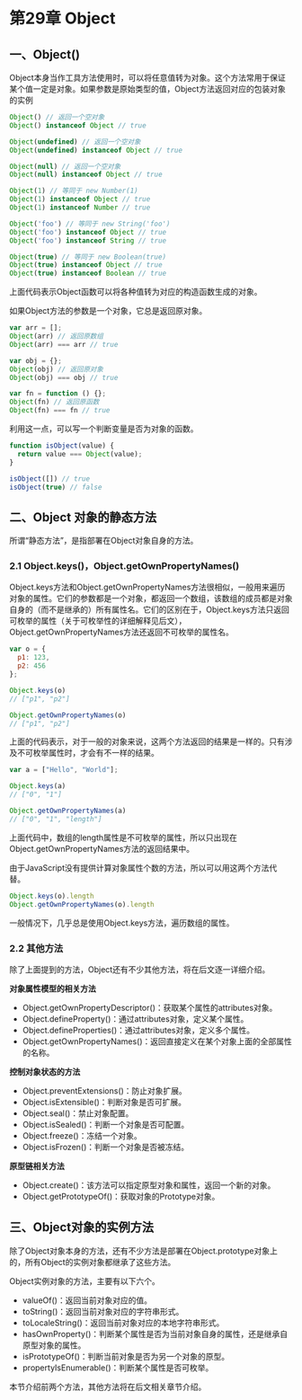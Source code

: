 # 第29章 Object

## 一、Object\(\)

Object本身当作工具方法使用时，可以将任意值转为对象。这个方法常用于保证某个值一定是对象。如果参数是原始类型的值，Object方法返回对应的包装对象的实例

```js
Object() // 返回一个空对象
Object() instanceof Object // true

Object(undefined) // 返回一个空对象
Object(undefined) instanceof Object // true

Object(null) // 返回一个空对象
Object(null) instanceof Object // true

Object(1) // 等同于 new Number(1)
Object(1) instanceof Object // true
Object(1) instanceof Number // true

Object('foo') // 等同于 new String('foo')
Object('foo') instanceof Object // true
Object('foo') instanceof String // true

Object(true) // 等同于 new Boolean(true)
Object(true) instanceof Object // true
Object(true) instanceof Boolean // true
```

上面代码表示Object函数可以将各种值转为对应的构造函数生成的对象。

如果Object方法的参数是一个对象，它总是返回原对象。

```js
var arr = [];
Object(arr) // 返回原数组
Object(arr) === arr // true

var obj = {};
Object(obj) // 返回原对象
Object(obj) === obj // true

var fn = function () {};
Object(fn) // 返回原函数
Object(fn) === fn // true
```

利用这一点，可以写一个判断变量是否为对象的函数。

```js
function isObject(value) {
  return value === Object(value);
}

isObject([]) // true
isObject(true) // false
```

## 二、Object 对象的静态方法

所谓“静态方法”，是指部署在Object对象自身的方法。

### 2.1 Object.keys\(\)，Object.getOwnPropertyNames\(\)

Object.keys方法和Object.getOwnPropertyNames方法很相似，一般用来遍历对象的属性。它们的参数都是一个对象，都返回一个数组，该数组的成员都是对象自身的（而不是继承的）所有属性名。它们的区别在于，Object.keys方法只返回可枚举的属性（关于可枚举性的详细解释见后文），Object.getOwnPropertyNames方法还返回不可枚举的属性名。

```js
var o = {
  p1: 123,
  p2: 456
};

Object.keys(o)
// ["p1", "p2"]

Object.getOwnPropertyNames(o)
// ["p1", "p2"]
```

上面的代码表示，对于一般的对象来说，这两个方法返回的结果是一样的。只有涉及不可枚举属性时，才会有不一样的结果。

```js
var a = ["Hello", "World"];

Object.keys(a)
// ["0", "1"]

Object.getOwnPropertyNames(a)
// ["0", "1", "length"]
```

上面代码中，数组的length属性是不可枚举的属性，所以只出现在Object.getOwnPropertyNames方法的返回结果中。

由于JavaScript没有提供计算对象属性个数的方法，所以可以用这两个方法代替。

```js
Object.keys(o).length
Object.getOwnPropertyNames(o).length
```

一般情况下，几乎总是使用Object.keys方法，遍历数组的属性。

### 2.2 其他方法

除了上面提到的方法，Object还有不少其他方法，将在后文逐一详细介绍。

**对象属性模型的相关方法**

* Object.getOwnPropertyDescriptor\(\)：获取某个属性的attributes对象。
* Object.defineProperty\(\)：通过attributes对象，定义某个属性。
* Object.defineProperties\(\)：通过attributes对象，定义多个属性。
* Object.getOwnPropertyNames\(\)：返回直接定义在某个对象上面的全部属性的名称。

**控制对象状态的方法**

* Object.preventExtensions\(\)：防止对象扩展。
* Object.isExtensible\(\)：判断对象是否可扩展。
* Object.seal\(\)：禁止对象配置。
* Object.isSealed\(\)：判断一个对象是否可配置。
* Object.freeze\(\)：冻结一个对象。
* Object.isFrozen\(\)：判断一个对象是否被冻结。

**原型链相关方法**

* Object.create\(\)：该方法可以指定原型对象和属性，返回一个新的对象。
* Object.getPrototypeOf\(\)：获取对象的Prototype对象。

## 三、Object对象的实例方法

除了Object对象本身的方法，还有不少方法是部署在Object.prototype对象上的，所有Object的实例对象都继承了这些方法。

Object实例对象的方法，主要有以下六个。

* valueOf\(\)：返回当前对象对应的值。
* toString\(\)：返回当前对象对应的字符串形式。
* toLocaleString\(\)：返回当前对象对应的本地字符串形式。
* hasOwnProperty\(\)：判断某个属性是否为当前对象自身的属性，还是继承自原型对象的属性。
* isPrototypeOf\(\)：判断当前对象是否为另一个对象的原型。
* propertyIsEnumerable\(\)：判断某个属性是否可枚举。

本节介绍前两个方法，其他方法将在后文相关章节介绍。



